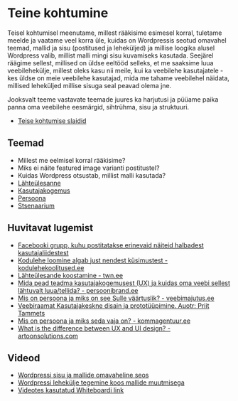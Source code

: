 # Teine kohtumine

Teisel kohtumisel meenutame, millest rääkisime esimesel korral, tuletame meelde ja vaatame veel korra üle, kuidas on Wordpressis seotud omavahel teemad, mallid ja sisu (postitused ja leheküljed) ja millise loogika alusel Wordpress valib, millist malli mingi sisu kuvamiseks kasutada. Seejärel räägime sellest, millised on üldse eeltööd selleks, et me saaksime luua veebilehekülje, millest oleks kasu nii meile, kui ka veebilehe kasutajatele - kes üldse on meie veebilehe kasutajad, mida me tahame veebilehel näidata, millised leheküljed millise sisuga seal peavad olema jne.

Jooksvalt teeme vastavate teemade juures ka harjutusi ja püüame paika panna oma veebilehe eesmärgid, sihtrühma, sisu ja struktuuri.

- [Teise kohtumise slaidid](./slaidid.pdf)

## Teemad
- Millest me eelmisel korral rääkisime?
- Miks ei näite featured image varianti postitustel?
- Kuidas Wordpress otsustab, millist malli kasutada?
- [Lähteülesanne](../../concepts/lähteülesanne/about.md)
- [Kasutajakogemus](../../concepts/kasutajakogemuseDisain/about.md)
- [Persoona](../../concepts/persoona/about.md)
- [Stsenaarium](../../concepts/stsenaarium/about.md)

## Huvitavat lugemist
- [Facebooki grupp, kuhu postitatakse erinevaid näiteid halbadest kasutajaliidestest](https://www.facebook.com/groups/399112867610583)
- [Kodulehe loomine algab just nendest küsimustest - kodulehekoolitused.ee](https://kodulehekoolitused.ee/kodulehe-loomine-algab-nendest-kusimustest)
- [Lähteülesande koostamine - twn.ee](https://blog.twn.ee/et/lahteulesande-koostamine)
- [Mida pead teadma kasutajakogemusest (UX) ja kuidas oma veebi sellest lähtuvalt luua/tellida? - persoonibrand.ee](https://persoonibrand.ee/mida-pead-teadma-kasutajakogemusest-ux-ja-ui/)
- [Mis on persoona ja miks on see Sulle väärtuslik? - veebimajutus.ee](https://www.veebimajutus.ee/blogi/ekspert-mis-on-persona-ning-miks-on-see-sulle-vaartuslik)
- [Veebiraamat Kasutajakeskne disain ja prototüüpimine. Auotr: Priit Tammets]( https://web.htk.tlu.ee/digitaru/disain/)
- [Mis on persoona ja miks seda vaja on? - kommagentuur.ee]( https://kommagentuur.ee/2021/07/14/mis-on-persoona-ja-miks-seda-vaja-on/)
- [What is the difference between UX and UI design? - artoonsolutions.com](https://artoonsolutions.com/difference-between-ux-and-ui-design/)
  
## Videod

- [Wordpressi sisu ja mallide omavaheline seos](https://www.youtube.com/watch?v=fq5XM90Tu0g)
- [Wordpressi lehekülje tegemine koos mallide muutmisega](https://www.youtube.com/watch?v=Htvvvfm5afA)
- [Videotes kasutatud Whiteboardi link](https://miro.com/app/board/uXjVOzhaWy4=/)